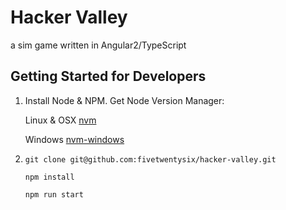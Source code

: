 # Hacker Valley

a sim game written in Angular2/TypeScript 

## Getting Started for Developers

1. Install Node & NPM. Get Node Version Manager:

   Linux & OSX [nvm](https://github.com/creationix/nvm)
   
   Windows [nvm-windows](https://github.com/coreybutler/nvm-windows)
   
2. `git clone git@github.com:fivetwentysix/hacker-valley.git`

   `npm install`
   
   `npm run start`

